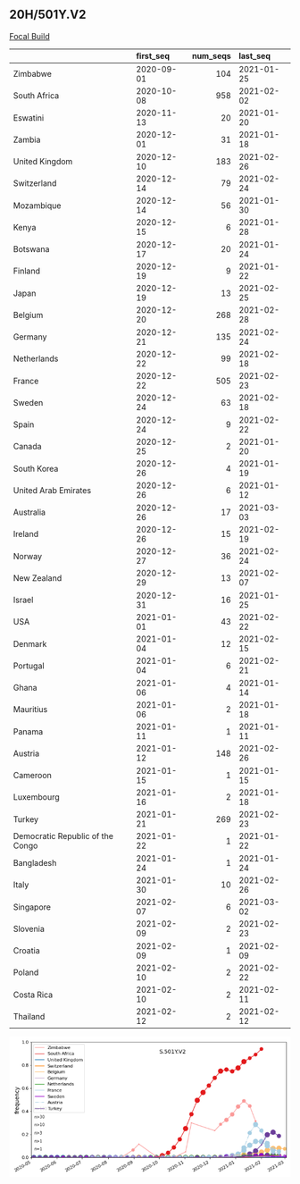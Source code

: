 

## 20H/501Y.V2
[Focal Build](https://nextstrain.org/groups/neherlab/ncov/S.501Y.V2?c=gt-S_501)

|                                  | first_seq   |   num_seqs | last_seq   |
|:---------------------------------|:------------|-----------:|:-----------|
| Zimbabwe                         | 2020-09-01  |        104 | 2021-01-25 |
| South Africa                     | 2020-10-08  |        958 | 2021-02-02 |
| Eswatini                         | 2020-11-13  |         20 | 2021-01-20 |
| Zambia                           | 2020-12-01  |         31 | 2021-01-18 |
| United Kingdom                   | 2020-12-10  |        183 | 2021-02-26 |
| Switzerland                      | 2020-12-14  |         79 | 2021-02-24 |
| Mozambique                       | 2020-12-14  |         56 | 2021-01-30 |
| Kenya                            | 2020-12-15  |          6 | 2021-01-28 |
| Botswana                         | 2020-12-17  |         20 | 2021-01-24 |
| Finland                          | 2020-12-19  |          9 | 2021-01-22 |
| Japan                            | 2020-12-19  |         13 | 2021-02-25 |
| Belgium                          | 2020-12-20  |        268 | 2021-02-28 |
| Germany                          | 2020-12-21  |        135 | 2021-02-24 |
| Netherlands                      | 2020-12-22  |         99 | 2021-02-18 |
| France                           | 2020-12-22  |        505 | 2021-02-23 |
| Sweden                           | 2020-12-24  |         63 | 2021-02-18 |
| Spain                            | 2020-12-24  |          9 | 2021-02-22 |
| Canada                           | 2020-12-25  |          2 | 2021-01-20 |
| South Korea                      | 2020-12-26  |          4 | 2021-01-19 |
| United Arab Emirates             | 2020-12-26  |          6 | 2021-01-12 |
| Australia                        | 2020-12-26  |         17 | 2021-03-03 |
| Ireland                          | 2020-12-26  |         15 | 2021-02-19 |
| Norway                           | 2020-12-27  |         36 | 2021-02-24 |
| New Zealand                      | 2020-12-29  |         13 | 2021-02-07 |
| Israel                           | 2020-12-31  |         16 | 2021-01-25 |
| USA                              | 2021-01-01  |         43 | 2021-02-22 |
| Denmark                          | 2021-01-04  |         12 | 2021-02-15 |
| Portugal                         | 2021-01-04  |          6 | 2021-02-21 |
| Ghana                            | 2021-01-06  |          4 | 2021-01-14 |
| Mauritius                        | 2021-01-06  |          2 | 2021-01-18 |
| Panama                           | 2021-01-11  |          1 | 2021-01-11 |
| Austria                          | 2021-01-12  |        148 | 2021-02-26 |
| Cameroon                         | 2021-01-15  |          1 | 2021-01-15 |
| Luxembourg                       | 2021-01-16  |          2 | 2021-01-18 |
| Turkey                           | 2021-01-21  |        269 | 2021-02-23 |
| Democratic Republic of the Congo | 2021-01-22  |          1 | 2021-01-22 |
| Bangladesh                       | 2021-01-24  |          1 | 2021-01-24 |
| Italy                            | 2021-01-30  |         10 | 2021-02-26 |
| Singapore                        | 2021-02-07  |          6 | 2021-03-02 |
| Slovenia                         | 2021-02-09  |          2 | 2021-02-23 |
| Croatia                          | 2021-02-09  |          1 | 2021-02-09 |
| Poland                           | 2021-02-10  |          2 | 2021-02-22 |
| Costa Rica                       | 2021-02-10  |          2 | 2021-02-11 |
| Thailand                         | 2021-02-12  |          2 | 2021-02-12 |

![Overall trends S.501Y.V2](/overall_trends_figures/overall_trends_S.501Y.V2.png)